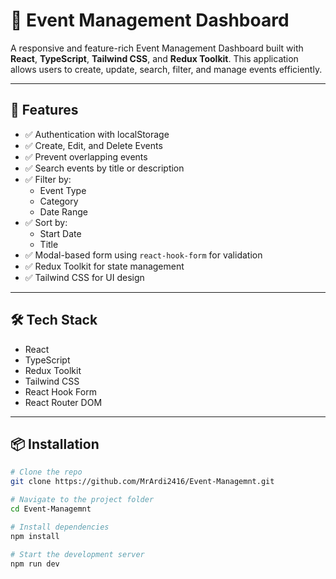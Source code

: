 # 🎉 Event Management Dashboard

A responsive and feature-rich Event Management Dashboard built with **React**, **TypeScript**, **Tailwind CSS**, and **Redux Toolkit**. This application allows users to create, update, search, filter, and manage events efficiently.

---

## 🚀 Features

- ✅ Authentication with localStorage
- ✅ Create, Edit, and Delete Events
- ✅ Prevent overlapping events
- ✅ Search events by title or description
- ✅ Filter by:
  - Event Type
  - Category
  - Date Range
- ✅ Sort by:
  - Start Date
  - Title
- ✅ Modal-based form using `react-hook-form` for validation
- ✅ Redux Toolkit for state management
- ✅ Tailwind CSS for UI design

---

## 🛠 Tech Stack

- React
- TypeScript
- Redux Toolkit
- Tailwind CSS
- React Hook Form
- React Router DOM

---

## 📦 Installation

```bash
# Clone the repo
git clone https://github.com/MrArdi2416/Event-Managemnt.git

# Navigate to the project folder
cd Event-Managemnt

# Install dependencies
npm install

# Start the development server
npm run dev
